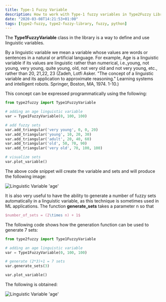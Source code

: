 ```yaml
---
title: Type-1 Fuzzy Variable
description: How to work with Type-1 fuzzy variables in Type2Fuzzy Library
date: "2020-03-08T14:21:53+01:00"
tags: [type2-fuzzy, type2-fuzzy-library, fuzzy, python]
---
```


The **Type1FuzzyVariable** class in the library is a way to define and use linguistic variables.

By a linguistic variable we mean a variable whose values are words or sentences in a natural or artificial language. For example, Age is a linguistic variable if its values are linguistic rather than numerical, i.e.,young, not young, very young, quite young, old, not very old and not very young, etc., rather than 20, 21,22, 23 (Zadeh, Lotfi Asker. "The concept of a linguistic variable and its application to approximate reasoning." Learning systems and intelligent robots. Springer, Boston, MA, 1974. 1-10.)

This concept can be expressed programmatically using the following:

```python
from type2fuzzy import Type1FuzzyVariable

# adding an age linguistic variable
var = Type1FuzzyVariable(0, 100, 100)

# add fuzzy sets
var.add_triangular('very young', 0, 0, 20)
var.add_triangular('young', 10, 20, 30)
var.add_triangular('adult', 20, 40, 60)
var.add_triangular('old', 50, 70, 90)
var.add_triangular('very old', 70, 100, 100)

# visualize sets
var.plot_variable()
```

The above code snippet will create the variable and sets and will produce the following image:

![Linguistic Variable 'age'](/note/fuzzy/img/fuzzy_variable.jpeg)

It is also very useful to have the ability to generate a number of fuzzy sets automatically in a linguistic variable, as this technique is sometimes used in ML applications. The function **generate_sets** takes a parameter n so that

```latex
$number_of_sets = (2\times n) + 1$
```

The following code shows how the generation function can be used to generate 7 sets:

```python
from type2fuzzy import Type1FuzzyVariable

# adding an age linguistic variable
var = Type1FuzzyVariable(0, 100, 100)

# generate (2*3)+1 = 7 sets
var.generate_sets(3)

var.plot_variable()
```

The following is obtained:

![Linguistic Variable 'age'](/note/fuzzy/img/fuzzy_variable_gen.jpeg)
